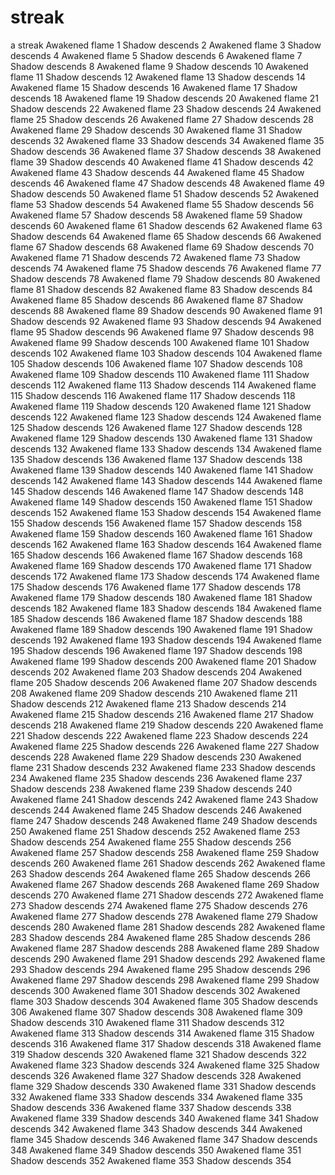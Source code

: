 # streak
a streak
Awakened flame 1
Shadow descends 2
Awakened flame 3
Shadow descends 4
Awakened flame 5
Shadow descends 6
Awakened flame 7
Shadow descends 8
Awakened flame 9
Shadow descends 10
Awakened flame 11
Shadow descends 12
Awakened flame 13
Shadow descends 14
Awakened flame 15
Shadow descends 16
Awakened flame 17
Shadow descends 18
Awakened flame 19
Shadow descends 20
Awakened flame 21
Shadow descends 22
Awakened flame 23
Shadow descends 24
Awakened flame 25
Shadow descends 26
Awakened flame 27
Shadow descends 28
Awakened flame 29
Shadow descends 30
Awakened flame 31
Shadow descends 32
Awakened flame 33
Shadow descends 34
Awakened flame 35
Shadow descends 36
Awakened flame 37
Shadow descends 38
Awakened flame 39
Shadow descends 40
Awakened flame 41
Shadow descends 42
Awakened flame 43
Shadow descends 44
Awakened flame 45
Shadow descends 46
Awakened flame 47
Shadow descends 48
Awakened flame 49
Shadow descends 50
Awakened flame 51
Shadow descends 52
Awakened flame 53
Shadow descends 54
Awakened flame 55
Shadow descends 56
Awakened flame 57
Shadow descends 58
Awakened flame 59
Shadow descends 60
Awakened flame 61
Shadow descends 62
Awakened flame 63
Shadow descends 64
Awakened flame 65
Shadow descends 66
Awakened flame 67
Shadow descends 68
Awakened flame 69
Shadow descends 70
Awakened flame 71
Shadow descends 72
Awakened flame 73
Shadow descends 74
Awakened flame 75
Shadow descends 76
Awakened flame 77
Shadow descends 78
Awakened flame 79
Shadow descends 80
Awakened flame 81
Shadow descends 82
Awakened flame 83
Shadow descends 84
Awakened flame 85
Shadow descends 86
Awakened flame 87
Shadow descends 88
Awakened flame 89
Shadow descends 90
Awakened flame 91
Shadow descends 92
Awakened flame 93
Shadow descends 94
Awakened flame 95
Shadow descends 96
Awakened flame 97
Shadow descends 98
Awakened flame 99
Shadow descends 100
Awakened flame 101
Shadow descends 102
Awakened flame 103
Shadow descends 104
Awakened flame 105
Shadow descends 106
Awakened flame 107
Shadow descends 108
Awakened flame 109
Shadow descends 110
Awakened flame 111
Shadow descends 112
Awakened flame 113
Shadow descends 114
Awakened flame 115
Shadow descends 116
Awakened flame 117
Shadow descends 118
Awakened flame 119
Shadow descends 120
Awakened flame 121
Shadow descends 122
Awakened flame 123
Shadow descends 124
Awakened flame 125
Shadow descends 126
Awakened flame 127
Shadow descends 128
Awakened flame 129
Shadow descends 130
Awakened flame 131
Shadow descends 132
Awakened flame 133
Shadow descends 134
Awakened flame 135
Shadow descends 136
Awakened flame 137
Shadow descends 138
Awakened flame 139
Shadow descends 140
Awakened flame 141
Shadow descends 142
Awakened flame 143
Shadow descends 144
Awakened flame 145
Shadow descends 146
Awakened flame 147
Shadow descends 148
Awakened flame 149
Shadow descends 150
Awakened flame 151
Shadow descends 152
Awakened flame 153
Shadow descends 154
Awakened flame 155
Shadow descends 156
Awakened flame 157
Shadow descends 158
Awakened flame 159
Shadow descends 160
Awakened flame 161
Shadow descends 162
Awakened flame 163
Shadow descends 164
Awakened flame 165
Shadow descends 166
Awakened flame 167
Shadow descends 168
Awakened flame 169
Shadow descends 170
Awakened flame 171
Shadow descends 172
Awakened flame 173
Shadow descends 174
Awakened flame 175
Shadow descends 176
Awakened flame 177
Shadow descends 178
Awakened flame 179
Shadow descends 180
Awakened flame 181
Shadow descends 182
Awakened flame 183
Shadow descends 184
Awakened flame 185
Shadow descends 186
Awakened flame 187
Shadow descends 188
Awakened flame 189
Shadow descends 190
Awakened flame 191
Shadow descends 192
Awakened flame 193
Shadow descends 194
Awakened flame 195
Shadow descends 196
Awakened flame 197
Shadow descends 198
Awakened flame 199
Shadow descends 200
Awakened flame 201
Shadow descends 202
Awakened flame 203
Shadow descends 204
Awakened flame 205
Shadow descends 206
Awakened flame 207
Shadow descends 208
Awakened flame 209
Shadow descends 210
Awakened flame 211
Shadow descends 212
Awakened flame 213
Shadow descends 214
Awakened flame 215
Shadow descends 216
Awakened flame 217
Shadow descends 218
Awakened flame 219
Shadow descends 220
Awakened flame 221
Shadow descends 222
Awakened flame 223
Shadow descends 224
Awakened flame 225
Shadow descends 226
Awakened flame 227
Shadow descends 228
Awakened flame 229
Shadow descends 230
Awakened flame 231
Shadow descends 232
Awakened flame 233
Shadow descends 234
Awakened flame 235
Shadow descends 236
Awakened flame 237
Shadow descends 238
Awakened flame 239
Shadow descends 240
Awakened flame 241
Shadow descends 242
Awakened flame 243
Shadow descends 244
Awakened flame 245
Shadow descends 246
Awakened flame 247
Shadow descends 248
Awakened flame 249
Shadow descends 250
Awakened flame 251
Shadow descends 252
Awakened flame 253
Shadow descends 254
Awakened flame 255
Shadow descends 256
Awakened flame 257
Shadow descends 258
Awakened flame 259
Shadow descends 260
Awakened flame 261
Shadow descends 262
Awakened flame 263
Shadow descends 264
Awakened flame 265
Shadow descends 266
Awakened flame 267
Shadow descends 268
Awakened flame 269
Shadow descends 270
Awakened flame 271
Shadow descends 272
Awakened flame 273
Shadow descends 274
Awakened flame 275
Shadow descends 276
Awakened flame 277
Shadow descends 278
Awakened flame 279
Shadow descends 280
Awakened flame 281
Shadow descends 282
Awakened flame 283
Shadow descends 284
Awakened flame 285
Shadow descends 286
Awakened flame 287
Shadow descends 288
Awakened flame 289
Shadow descends 290
Awakened flame 291
Shadow descends 292
Awakened flame 293
Shadow descends 294
Awakened flame 295
Shadow descends 296
Awakened flame 297
Shadow descends 298
Awakened flame 299
Shadow descends 300
Awakened flame 301
Shadow descends 302
Awakened flame 303
Shadow descends 304
Awakened flame 305
Shadow descends 306
Awakened flame 307
Shadow descends 308
Awakened flame 309
Shadow descends 310
Awakened flame 311
Shadow descends 312
Awakened flame 313
Shadow descends 314
Awakened flame 315
Shadow descends 316
Awakened flame 317
Shadow descends 318
Awakened flame 319
Shadow descends 320
Awakened flame 321
Shadow descends 322
Awakened flame 323
Shadow descends 324
Awakened flame 325
Shadow descends 326
Awakened flame 327
Shadow descends 328
Awakened flame 329
Shadow descends 330
Awakened flame 331
Shadow descends 332
Awakened flame 333
Shadow descends 334
Awakened flame 335
Shadow descends 336
Awakened flame 337
Shadow descends 338
Awakened flame 339
Shadow descends 340
Awakened flame 341
Shadow descends 342
Awakened flame 343
Shadow descends 344
Awakened flame 345
Shadow descends 346
Awakened flame 347
Shadow descends 348
Awakened flame 349
Shadow descends 350
Awakened flame 351
Shadow descends 352
Awakened flame 353
Shadow descends 354
